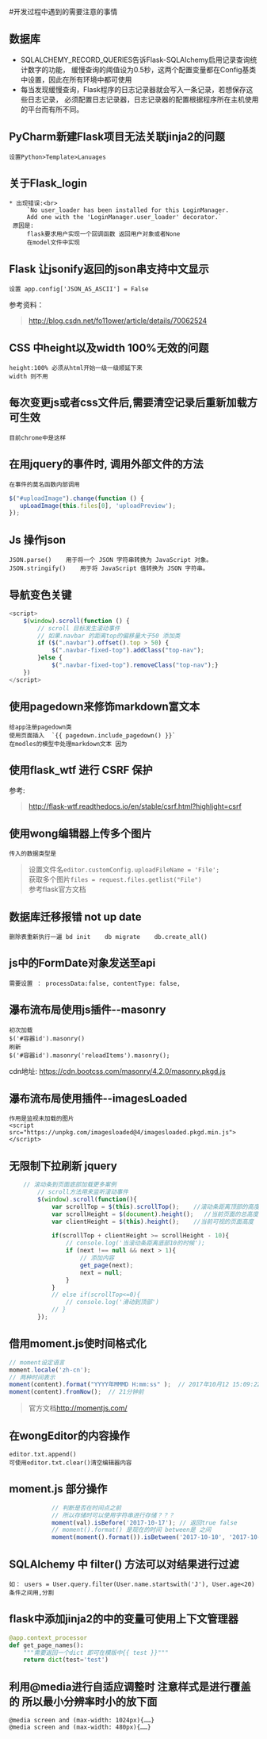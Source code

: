 #开发过程中遇到的需要注意的事情

## 数据库
* SQLALCHEMY_RECORD_QUERIES告诉Flask-SQLAlchemy启用记录查询统计数字的功能，
缓慢查询的阈值设为0.5秒，这两个配置变量都在Config基类中设置，因此在所有环境中都可使用
* 每当发现缓慢查询，Flask程序的日志记录器就会写入一条记录，若想保存这些日志记录，
必须配置日志记录器，日志记录器的配置根据程序所在主机使用的平台而有所不同。

## PyCharm新建Flask项目无法关联jinja2的问题
    设置Python>Template>Lanuages
    
## 关于Flask_login
    * 出现错误:<br>
         `No user_loader has been installed for this LoginManager. 
         Add one with the 'LoginManager.user_loader' decorator.`
     原因是:
         flask要求用户实现一个回调函数 返回用户对象或者None
         在model文件中实现
 
## Flask 让jsonify返回的json串支持中文显示
    设置 app.config['JSON_AS_ASCII'] = False
参考资料：
>http://blog.csdn.net/fo11ower/article/details/70062524

## CSS 中height以及width 100%无效的问题
    height:100% 必须从html开始一级一级顺延下来
    width 则不用
    
## 每次变更js或者css文件后,需要清空记录后重新加载方可生效
    目前chrome中是这样
    
## 在用jquery的事件时, 调用外部文件的方法
    在事件的莫名函数内部调用
 ```javascript
 $("#uploadImage").change(function () {
    upLoadImage(this.files[0], 'uploadPreview');
 });
 ```
 
## Js 操作json
    JSON.parse()	用于将一个 JSON 字符串转换为 JavaScript 对象。
    JSON.stringify()	用于将 JavaScript 值转换为 JSON 字符串。
    
## 导航变色关键
```javascript
<script>
    $(window).scroll(function () {
        // scroll 目标发生滚动事件
        // 如果.navbar 的距离top的偏移量大于50 添加类
        if ($(".navbar").offset().top > 50) {
            $(".navbar-fixed-top").addClass("top-nav");
        }else {
            $(".navbar-fixed-top").removeClass("top-nav");}
    })
</script>
```

## 使用pagedown来修饰markdown富文本

    给app注册pagedown类
    使用页面插入  `{{ pagedown.include_pagedown() }}`
    在modles的模型中处理markdown文本 因为
    
## 使用flask_wtf 进行 CSRF 保护
参考:
><http://flask-wtf.readthedocs.io/en/stable/csrf.html?highlight=csrf>

## 使用wong编辑器上传多个图片
    传入的数据类型是
>设置文件名`editor.customConfig.uploadFileName = 'File';`<br/>
获取多个图片`files = request.files.getlist("File")`
<br>参考flask官方文档

## 数据库迁移报错 not up date
    删除表重新执行一遍 bd init    db migrate    db.create_all()

## js中的FormDate对象发送至api
    需要设置 ： processData:false, contentType: false,
    
## 瀑布流布局使用js插件--masonry 
    初次加载
    $('#容器id').masonry()
    刷新
    $('#容器id').masonry('reloadItems').masonry();
cdn地址: <https://cdn.bootcss.com/masonry/4.2.0/masonry.pkgd.js>
    
## 瀑布流布局使用插件--imagesLoaded
    作用是监视未加载的图片
    <script src="https://unpkg.com/imagesloaded@4/imagesloaded.pkgd.min.js"></script>    
    

## 无限制下拉刷新 jquery
```javascript
    // 滚动条到页面底部加载更多案例
        // scroll方法用来监听滚动事件
        $(window).scroll(function(){
            var scrollTop = $(this).scrollTop();    //滚动条距离顶部的高度
            var scrollHeight = $(document).height();   //当前页面的总高度
            var clientHeight = $(this).height();    //当前可视的页面高度

            if(scrollTop + clientHeight >= scrollHeight - 10){
                // console.log('当滚动条距离底部10的时候');
                if (next !== null && next > 1){
                    // 添加内容
                    get_page(next);
                    next = null;
                }
            }
            // else if(scrollTop<=0){
                // console.log('滑动到顶部')
            // }
        });
```

## 借用moment.js使时间格式化
```javascript
// moment设定语言
moment.locale('zh-cn');
// 两种时间表示
moment(content).format("YYYY年MMMD H:mm:ss" );  // 2017年10月12 15:09:22
moment(content).fromNow();  // 21分钟前
```
>官方文档<http://momentjs.com/>

## 在wongEditor的内容操作
    editor.txt.append()
    可使用editor.txt.clear()清空编辑器内容
    
    
## moment.js 部分操作
```javascript
            // 判断是否在时间点之前
            // 所以存储时可以使用字符串进行存储？？？
            moment(val).isBefore('2017-10-17'); // 返回true false
            // moment().format() 是现在的时间 between是 之间
            moment(moment().format()).isBetween('2017-10-10', '2017-10-20')
```

## SQLAlchemy 中 filter() 方法可以对结果进行过滤
    如： users = User.query.filter(User.name.startswith('J'), User.age<20)
    条件之间用,分割
    
    
## flask中添加jinja2的中的变量可使用上下文管理器
```python
@app.context_processor
def get_page_names():
    """需要返回一个dict 即可在模版中{{ test }}"""
    return dict(test='test')
```

## 利用@media进行自适应调整时 注意样式是进行覆盖的 所以最小分辨率时小的放下面
    @media screen and (max-width: 1024px){……}
    @media screen and (max-width: 480px){……}